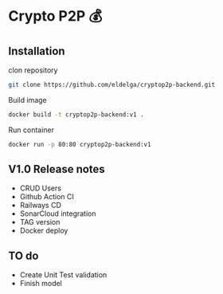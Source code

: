 # Crypto P2P 💰 

## Installation

clon repository

```sh
git clone https://github.com/eldelga/cryptop2p-backend.git
```

Build image

```sh
docker build -t cryptop2p-backend:v1 .
```

Run container

```sh
docker run -p 80:80 cryptop2p-backend:v1 
```

## V1.0 Release notes

- CRUD Users
- Github Action CI
- Railways CD
- SonarCloud integration
- TAG version
- Docker deploy

## TO do
 - Create Unit Test validation
 - Finish model 




